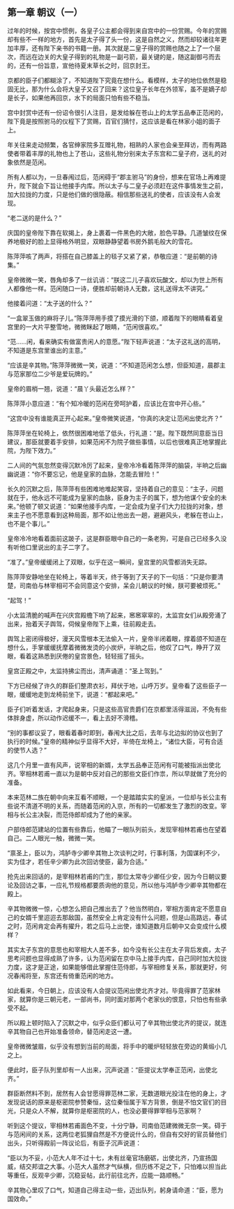 ## 第一章 **朝议（一）**

过年的时候，按宫中惯例，各皇子公主都会得到来自宫中的一份赏赐。今年的赏赐却有些不一样的地方，首先是太子得了头一份，这是自然之义，然而却较诸往年更加丰厚，还有陛下亲书的书籍一册。其次就是二皇子得的赏赐也随之上了一个层次，而远在边关的大皇子得到的礼物是一副弓箭，最关键的是，随这副御弓而去的，还有一份旨意，宣他待夏末草长之时，回京封王。

京都的臣子们都糊涂了，不知道陛下究竟在想什么。看模样，太子的地位依然是稳固无比，那为什么会将大皇子又召了回来？这位皇子长年在外领军，虽不是嫡子却是长子，如果他再回京，水下的局面只怕有些不稳当。

宫中封赏中还有一份诏令很引人注目，是发给躲在苍山上的太学五品奉正范闲的，陛下竟是按照驸马的仪程下了赏赐，百官们猜忖，这应该是看在林家小姐的面子上。

年关往来走动频繁，各官绅家院多互赠礼物，相熟的人家也会亲至拜访，而有两路使者带着丰厚的礼物也上了苍山，这些礼物分别来太子东宫和二皇子府，送礼的对象依然是范闲。

所有人都以为，一旦春闱过后，范闲碍于“郡主驸马”的身份，想来在官场上再难提升，陛下就会下旨让他接手内库。所以太子与二皇子必须赶在这件事情发生之前，加大拉拢的力度，只是他们做的很隐蔽。相信那些送礼的使者，应该没有人会发现。

“老二送的是什么？”

庆国的皇帝陛下靠在软揭上，身上裹着一件黑色的大敞，脸色平静。几道皱纹在保养地极好的脸上显得格外明显，双眼静静望着书房外鹅毛般大的雪花。

陈萍萍咳了两声，将搭在自己膝盖上的毯子又紧了紧，恭敬应道：“是前朝的诗集。”

皇帝微微一笑，唇角却多了一丝讥诮：“朕这二儿子喜欢玩酸文，却以为世上所有人都像他一样。范闲随口一诗，便胜却前朝诗人无数，这礼送得太不讲究。”

他接着问道：“太子送的什么？”

“一盒翠玉做的麻将子儿。”陈萍萍用手摸了摸光滑的下颌，顺着陛下的眼睛看着皇宫里的一大片平整雪地，微微眯起了眼睛，“范闲很喜欢。”

“范……闲，看来确实有做富贵闲人的意愿。”陛下轻声说道：“太子这礼送的高明，不知道是东宫里谁出的主意。”

“应该是辛其物。”陈萍萍微微一笑，说道：“不知道范闲怎么想，但臣知道，晨郡主与范家那位二少爷是爱玩牌的。”

皇帝的眉梢一翘，说道：“晨丫头最近怎么样？”

陈萍萍小意应道：“有个知冷暖的范闲在旁呵护着，应该比在宫中开心些。”

“这宫中没有谁能真正开心起来。”皇帝微笑说道，“你真的决定让范闲出使北齐？”

陈萍萍坐在轮椅上，依然很困难地低了低头，行礼道：“是。陛下既然同意臣当日建议，那臣就要着手安排，如果范闲不为院子做些事情，以后也很难真正地掌握此院，为陛下效力。”

二人间的气氛忽然变得沉默冷厉了起来，皇帝冷冷看着陈萍萍的脑袋，半晌之后幽幽说道：“你不要忘记，他是皇家的血脉，怎能去冒险！”

长久的沉默之后，陈萍萍有些困难地堆起笑容，坚持着自己的意见：“主子，问题就在于，他永远不可能成为皇家的血脉，臣身为主子的属下，想为他谋个安全的未来。”他顿了顿又说道：“如果他接手内库，一定会成为皇子们大力拉拢的对象，想来主子也不愿意看到这种局面，那不如让他出去一趟，避避风头，老躲在苍山上，也不是个事儿。”

皇帝冷冷地看着面前这跛子，这是群臣眼中自己的一条老狗，可是自己已经多久没有听他口里说出的主子二字了。

“准了。”皇帝缓缓闭上了双眼，似乎在这一瞬间，皇宫里的风雪都消失无踪。

陈萍萍安静地坐在轮椅上，等着半天，终于等到了天子的下一句括：“只是你要清楚，司南伯与林宰相可不会同意这个安排，呆会儿朝议的时候，朕可要被烦死。”

“起驾！”

小太监清脆的喊声在兴庆宫殿檐下响了起来，窸窸窣窣的，太监宫女们从殿旁涌了出来，抬着天子舆驾，伺候皇帝陛下上乘，往前殿走去。

舆驾上密闭得极好，漫天风雪根本无法偷入一片，皇帝半闭着眼，撑着颌不知道在想什么，手掌缓缓抚摩着微微发烫的小炭炉，半晌之后，他叹了口气，睁开了双眼，看着这熟悉到厌倦的皇宫景色，轻轻摇了摇头。

皇宫正殿之中，太监持拂尘而出，清声诵道：“圣上驾到。”

下方已经候了许久的群臣们整肃衣衫，拜伏于地，山呼万岁。皇帝看了这些臣子一眼，缓缓地走到龙椅前坐下，说道：“都起来吧。”

臣子们听着发话，才爬起身来，只是这些高官贵爵们在京都里活得滋润，不免有些体胖身虚，所以动作迟缓不一，看上去好不滑稽。

“别的事都议妥了，眼看着春时即到，春闱大比之后，去年与北边拟的协议也到了执行的时候。”皇帝的精神似乎显得不大好，半倚在龙椅上，“诸位大臣，可有合适的使节人选？”

这几个月里一直有风声，说宰相的新婿，太学五品奉正范闲有可能被指派出使北齐。宰相林若甫一直以为是朝中反对自己的那些文臣们作祟，所以早就做了充分的准备。

本来范林二族在朝中向来互看不顺眼，一个是踏踏实实的皇派，一位却与长公主有些说不清道不明的关系，而随着范闲的入京，所有的一切都发生了激烈的改变。宰相与长公主决裂，而范侍郎却成为了他的亲家。

户部侍郎范建站的位置有些靠后，他瞄了一眼队列前头，发现宰相林若甫也在望着自己。二人眼光一触，微微一笑。

“禀圣上，臣以为，鸿胪寺少卿辛其物上次谈判之时，行事利落，为国谋利不少，实为佳才，若任辛少卿为此次回访使臣，最为合适。”

抢先出来回话的，是宰相林若甫的门生，那位太常寺少卿任少安，因为今日朝议要论及回访之事，一应礼节规格都要质询他的意见，所以他与鸿胪寺少卿辛其物都在殿上。

辛其物微微一惊，心想怎么把自己推出去了？他当然明白，宰相方面肯定不愿意自己的女婿千里迢迢去那敌国，虽然安全上肯定没有什么问题，但是山高路远，春试之时，范闲肯定会再有擢升，若之后马上出使，谁知道数月后朝中又会变成什么模样？

其实太子东宫的意思也和宰相大人差不多，如今没有长公主在太子背后发疯，太子思考问题也显得成熟了许多，认为范闲留在京中马上接手内库，自己同时加大拉拢力度，这才是正途，如果能够借此掌握住范侍郎，与宰相修复关系，那就更好，何况春闱将至，东宫还有倚重范闲的地方。

如此看来，今日朝上，应该没有人会提议范闲出使北齐才对。毕竟得罪了范家林家，就算你是三朝元老，一部尚书，同时面对那两个老家伙的恨意，只怕也有些承受不起。

所以殿上顿时陷入了沉默之中，似乎众臣们都认可了辛其物出使北齐的提议，就连辛其物自己也开始准备领命，替范闲走这一遭。

皇帝微微皱眉，似乎没有想到当前的局面，将手中的暖炉轻轻放在旁边的黄缎小几之上。

便此时，臣子队列里却有一人出来，沉声说道：“臣提议太学奉正范闲，出使北齐。”

群臣断然料不到，居然有人会甘愿得罪范林二家，无数道眼光投注在他的身上，才发现说话的原来是枢密院参赞秦恒，这位秦恒属于军方背景，倒是不怕文官们的目光，只是众人不解，就算你是枢密院的人，也没必要得罪宰相与范家啊？

听到这个提议，宰相林若甫面色不变，十分宁静，司南伯范建微微无奈一笑。碍于与范闲间的关系，这两位老狐狸自然是不方便说什么的，但自有交好的官员替他们出头，只听得殿前一阵议论后，有臣子沉声说道：

“臣以为不妥，小范大人年不过十七，未有丝毫官场磨砺，出使北齐，乃宣扬国威，结交邦谊之大事。小范大人虽然才气纵横，但历练不足之下，只怕难以担当此等重任，反观辛少卿，沉稳妥帖，此行前往北齐，应能一路顺畅。”

辛其物心里叹了口气，知道自己得主动一些，迈出队列，躬身请命道：“臣，愿为国效命。”

